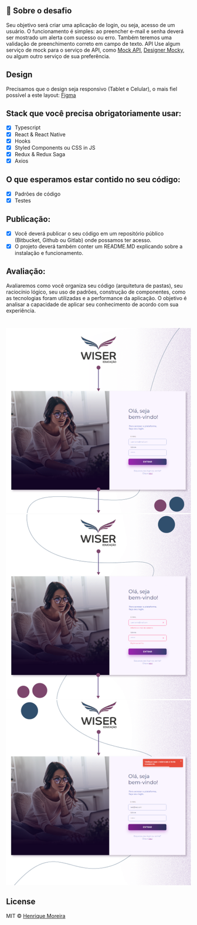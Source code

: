 

## :rocket: Sobre o desafio
Seu objetivo será criar uma aplicação de login, ou seja, acesso de um usuário. O
funcionamento é simples: ao preencher e-mail e senha deverá ser mostrado um alerta com
sucesso ou erro. Também teremos uma validação de preenchimento correto em campo de
texto.
API
Use algum serviço de mock para o serviço de API, como [Mock API](https://www.mockapi.io "Protótipo"), [Designer Mocky](https://designer.mocky.io "Protótipo"),
 ou algum outro serviço de sua preferência.

## Design

Precisamos que o design seja responsivo (Tablet e Celular), o mais fiel possível a este
layout: [Figma](https://www.figma.com/file/zC98pMR61WhKX5joTKTMr6/Teste-Wiser?node-id=3%3A4 "Protótipo")

## Stack que você precisa obrigatoriamente usar:

- [x] Typescript
- [x] React & React Native
- [x] Hooks
- [x] Styled Components ou CSS in JS
- [x] Redux & Redux Saga
- [x] Axios

## O que esperamos estar contido no seu código:
- [x] Padrões de código
- [x] Testes

## Publicação:
- [x] Você deverá publicar o seu código em um repositório público (Bitbucket, Github ou
Gitlab) onde possamos ter acesso.
- [x] O projeto deverá também conter um README.MD explicando sobre a instalação e
funcionamento.

## Avaliação:
Avaliaremos como você organiza seu código (arquitetura de pastas), seu raciocínio lógico,
seu uso de padrões, construção de componentes, como as tecnologias foram utilizadas e a
performance da aplicação. O objetivo é analisar a capacidade de aplicar seu conhecimento
de acordo com sua experiência.


# 


![Tela - 1](https://raw.githubusercontent.com/henrique2m/Wiser-Challenge/main/docs/screens/desktop/screen1.png)
![Tela - 2](https://raw.githubusercontent.com/henrique2m/Wiser-Challenge/main/docs/screens/desktop/screen2.png)
![Tela - 3](https://raw.githubusercontent.com/henrique2m/Wiser-Challenge/main/docs/screens/desktop/screen3.png)


## License

MIT © [Henrique Moreira](https://github.com/henrique2m)